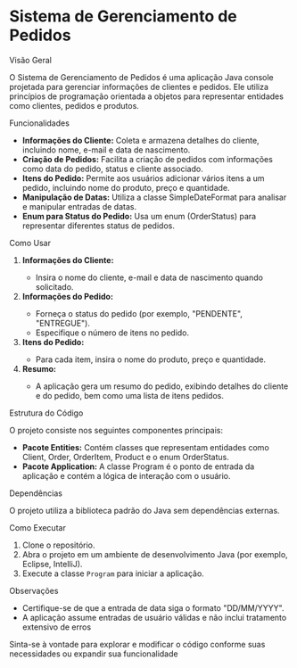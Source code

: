 <h1>Sistema de Gerenciamento de Pedidos</h1>

Visão Geral
    <p>O Sistema de Gerenciamento de Pedidos é uma aplicação Java console projetada para gerenciar informações de clientes e pedidos. Ele utiliza princípios de programação orientada a objetos para representar entidades como clientes, pedidos e produtos.</p>

Funcionalidades
    <ul>
        <li><strong>Informações do Cliente:</strong> Coleta e armazena detalhes do cliente, incluindo nome, e-mail e data de nascimento.</li>
        <li><strong>Criação de Pedidos:</strong> Facilita a criação de pedidos com informações como data do pedido, status e cliente associado.</li>
        <li><strong>Itens do Pedido:</strong> Permite aos usuários adicionar vários itens a um pedido, incluindo nome do produto, preço e quantidade.</li>
        <li><strong>Manipulação de Datas:</strong> Utiliza a classe SimpleDateFormat para analisar e manipular entradas de datas.</li>
        <li><strong>Enum para Status do Pedido:</strong> Usa um enum (OrderStatus) para representar diferentes status de pedidos.</li>
    </ul>

Como Usar
    <ol>
        <li><strong>Informações do Cliente:</strong></li>
        <ul>
            <li>Insira o nome do cliente, e-mail e data de nascimento quando solicitado.</li>
        </ul>
        <li><strong>Informações do Pedido:</strong></li>
        <ul>
            <li>Forneça o status do pedido (por exemplo, "PENDENTE", "ENTREGUE").</li>
            <li>Especifique o número de itens no pedido.</li>
        </ul>
        <li><strong>Itens do Pedido:</strong></li>
        <ul>
            <li>Para cada item, insira o nome do produto, preço e quantidade.</li>
        </ul>
        <li><strong>Resumo:</strong></li>
        <ul>
            <li>A aplicação gera um resumo do pedido, exibindo detalhes do cliente e do pedido, bem como uma lista de itens pedidos.</li>
        </ul>
    </ol>

Estrutura do Código
    <p>O projeto consiste nos seguintes componentes principais:</p>
    <ul>
        <li><strong>Pacote Entities:</strong> Contém classes que representam entidades como Client, Order, OrderItem, Product e o enum OrderStatus.</li>
        <li><strong>Pacote Application:</strong> A classe Program é o ponto de entrada da aplicação e contém a lógica de interação com o usuário.</li>
    </ul>

Dependências
    <p>O projeto utiliza a biblioteca padrão do Java sem dependências externas.</p>

Como Executar
    <ol>
        <li>Clone o repositório.</li>
        <li>Abra o projeto em um ambiente de desenvolvimento Java (por exemplo, Eclipse, IntelliJ).</li>
        <li>Execute a classe <code>Program</code> para iniciar a aplicação.</li>
    </ol>

Observações
    <ul>
        <li>Certifique-se de que a entrada de data siga o formato "DD/MM/YYYY".</li>
        <li>A aplicação assume entradas de usuário válidas e não inclui tratamento extensivo de erros
    </ul>

Sinta-se à vontade para explorar e modificar o código conforme suas necessidades ou expandir sua funcionalidade

